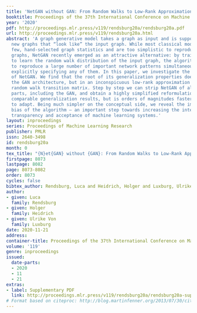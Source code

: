 ```yaml
---
title: 'NetGAN without GAN: From Random Walks to Low-Rank Approximations'
booktitle: Proceedings of the 37th International Conference on Machine Learning
year: '2020'
pdf: http://proceedings.mlr.press/v119/rendsburg20a/rendsburg20a.pdf
url: http://proceedings.mlr.press/v119/rendsburg20a.html
abstract: 'A graph generative model takes a graph as input and is supposed to generate
  new graphs that “look like” the input graph. While most classical models focus on
  few, hand-selected graph statistics and are too simplistic to reproduce real-world
  graphs, NetGAN recently emerged as an attractive alternative: by training a GAN
  to learn the random walk distribution of the input graph, the algorithm is able
  to reproduce a large number of important network patterns simultaneously, without
  explicitly specifying any of them. In this paper, we investigate the implicit bias
  of NetGAN. We find that the root of its generalization properties does not lie in
  the GAN architecture, but in an inconspicuous low-rank approximation of the logits
  random walk transition matrix. Step by step we can strip NetGAN of all unnecessary
  parts, including the GAN, and obtain a highly simplified reformulation that achieves
  comparable generalization results, but is orders of magnitudes faster and easier
  to adapt. Being much simpler on the conceptual side, we reveal the implicit inductive
  bias of the algorithm — an important step towards increasing the interpretability,
  transparency and acceptance of machine learning systems.'
layout: inproceedings
series: Proceedings of Machine Learning Research
publisher: PMLR
issn: 2640-3498
id: rendsburg20a
month: 0
tex_title: "{N}et{GAN} without {GAN}: From Random Walks to Low-Rank Approximations"
firstpage: 8073
lastpage: 8082
page: 8073-8082
order: 8073
cycles: false
bibtex_author: Rendsburg, Luca and Heidrich, Holger and Luxburg, Ulrike Von
author:
- given: Luca
  family: Rendsburg
- given: Holger
  family: Heidrich
- given: Ulrike Von
  family: Luxburg
date: 2020-11-21
address: 
container-title: Proceedings of the 37th International Conference on Machine Learning
volume: '119'
genre: inproceedings
issued:
  date-parts:
  - 2020
  - 11
  - 21
extras:
- label: Supplementary PDF
  link: http://proceedings.mlr.press/v119/rendsburg20a/rendsburg20a-supp.pdf
# Format based on citeproc: http://blog.martinfenner.org/2013/07/30/citeproc-yaml-for-bibliographies/
---
```

